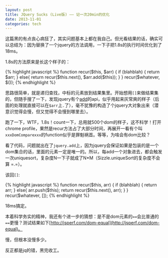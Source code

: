 ```yaml
---
layout: post
title: JQuery Sucks (Live版) —— 记一次20min的优化
date: 2013-11-01
categories: tech
---
```


这篇黑的有点丧心病狂了，其实问题基本上都在我自己。但光看结果的话，确实可以总结为：因为替换了一个jquery的方法调用，一下子把1.8s的执行时间优化到了18ms。

<!--more-->

1.8s的方法原来是长这个样子的：

{% highlight javascript %}
function recur($this, $arr) {
	if (blahblah) {
		return $arr;
	}
	else{
		return recur($this.next(), $arr.add($this));
	}
}
recur($whatever, $());
{% endhighlight %}

思路很简单，就是递归查找，中标的元素放到结果集里。开始想用`[]`来做结果集的，但随手搜了一下，发现jquery有个[add](http://api.jquery.com/add/)的api，似乎用起来灰常爽的样子（后面的处理就直接可以在`$arr`上`.`了），毫不犹豫的构造了个jquery大对象出来（潜意识觉得会慢，但又觉得不会慢到哪里去）。

跑了一下，WTF，1.8s！count一下，总用就500个dom的样子，这不科学！打开chrome profile，果然是recur方法占了大部分时间，再展开一看有个叫`xxxDomComparexxx`的function似乎是罪魁祸首。等等，为啥会有dom比较？

看了代码，问题就出在了`jquery.add`上，因为jquery会保证如果是包装的是一个dom集合的话，里面的元素一定是唯一的。所以，每add一个对象进去，都会触发一次uniquesort，复杂度N一下子就成了N*M（Sizzle.uniqueSort的复杂度不会算 =.=）。

该回`[]`:

{% highlight javascript %}
function recur($this, arr) {
	if (blahblah) {
		return arr;
	}
	else{
		arr.push($this);
		return recur($this.next(), arr);
	}
}
recur($whatever, []);
{% endhighlight %}

18ms搞定。

本着科学务实的精神，我还有个进一步的猜想：是不是dom元素的`==`会比普通的`==`更慢？测试结果如下[http://jsperf.com/dom-equal](http://jsperf.com/dom-equal)。

慢，但根本没慢多少。

反正都是jq的错，黑完收工。